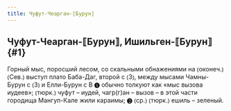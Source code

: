 ```yaml
---
title: Чуфут-Чеарган-⟦Бурун⟧
---
```

## Чуфут-Чеарган-⟦Бурун⟧, Ишильген-⟦Бурун⟧ {#1}

Горный мыс, поросший лесом, со скальными обнажениями на ⦅оконеч.⦆ ⦅Сев.⦆ выступ плато Баба-Даг, второй с ⦅З⦆, между мысами Чамны-Бурун с ⦅З⦆ и Елли-Бурун с В ❶ обычно толкуют как «мыс вызова иудеев»; ⦅тюрк.⦆ чуфут – иудей, чагр(г)ан – вызов – в этой части городища Мангуп-Кале жили караимы; ❷ ⦅ср.⦆ ⦅тюрк.⦆ ешиль – зеленый.
